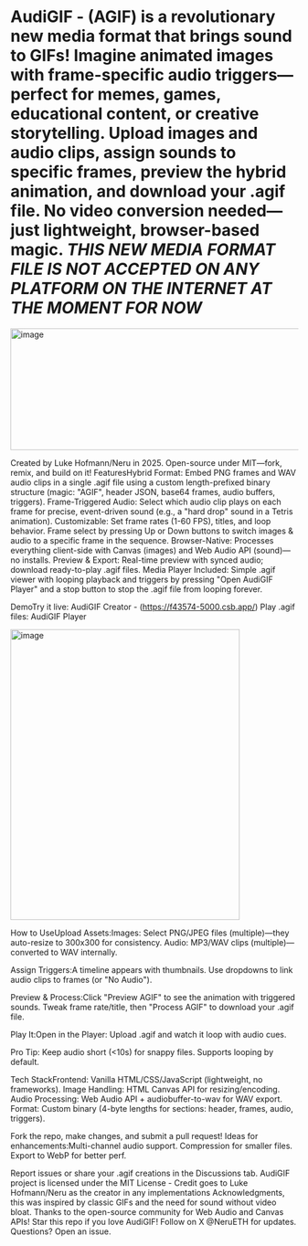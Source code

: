 # AudiGIF - (AGIF) is a revolutionary new media format that brings sound to GIFs! Imagine animated images with frame-specific audio triggers—perfect for memes, games, educational content, or creative storytelling. Upload images and audio clips, assign sounds to specific frames, preview the hybrid animation, and download your .agif file. No video conversion needed—just lightweight, browser-based magic. *THIS NEW MEDIA FORMAT FILE IS NOT ACCEPTED ON ANY PLATFORM ON THE INTERNET AT THE MOMENT FOR NOW*
<img width="1350" height="213" alt="image" src="https://github.com/user-attachments/assets/9f6d99fe-1e9a-42e8-880a-3deb588ed0af" />


Created by Luke Hofmann/Neru in 2025. Open-source under MIT—fork, remix, and build on it! FeaturesHybrid Format: Embed PNG frames and WAV audio clips in a single .agif file using a custom length-prefixed binary structure (magic: "AGIF", header JSON, base64 frames, audio buffers, triggers).
Frame-Triggered Audio: Select which audio clip plays on each frame for precise, event-driven sound (e.g., a "hard drop" sound in a Tetris animation).
Customizable: Set frame rates (1-60 FPS), titles, and loop behavior.
Frame select by pressing Up or Down buttons to switch images & audio to a specific frame in the sequence. 
Browser-Native: Processes everything client-side with Canvas (images) and Web Audio API (sound)—no installs.
Preview & Export: Real-time preview with synced audio; download ready-to-play .agif files.
Media Player Included: Simple .agif viewer with looping playback and triggers by pressing "Open AudiGIF Player" and a stop button to stop the .agif file from looping forever.

 DemoTry it live: AudiGIF Creator - (https://f43574-5000.csb.app/)
Play .agif files: AudiGIF Player

<img width="401" height="509" alt="image" src="https://github.com/user-attachments/assets/7cb148fb-27be-4f17-b3dc-58fbac77bb93" />


How to UseUpload Assets:Images: Select PNG/JPEG files (multiple)—they auto-resize to 300x300 for consistency.
Audio: MP3/WAV clips (multiple)—converted to WAV internally.

Assign Triggers:A timeline appears with thumbnails.
Use dropdowns to link audio clips to frames (or "No Audio").

Preview & Process:Click "Preview AGIF" to see the animation with triggered sounds.
Tweak frame rate/title, then "Process AGIF" to download your .agif file.

Play It:Open in the Player: Upload .agif and watch it loop with audio cues.

Pro Tip: Keep audio short (<10s) for snappy files. Supports looping by default.

Tech StackFrontend: Vanilla HTML/CSS/JavaScript (lightweight, no frameworks).
Image Handling: HTML Canvas API for resizing/encoding.
Audio Processing: Web Audio API + audiobuffer-to-wav for WAV export.
Format: Custom binary (4-byte lengths for sections: header, frames, audio, triggers).

Fork the repo, make changes, and submit a pull request! Ideas for enhancements:Multi-channel audio support.
Compression for smaller files.
Export to WebP for better perf.

Report issues or share your .agif creations in the Discussions tab. AudiGIF project is licensed under the MIT License - Credit goes to Luke Hofmann/Neru as the creator in any implementations Acknowledgments, this was inspired by classic GIFs and the need for sound without video bloat. Thanks to the open-source community for Web Audio and Canvas APIs! Star this repo if you love AudiGIF! Follow on X @NeruETH
 for updates. Questions? Open an issue.
